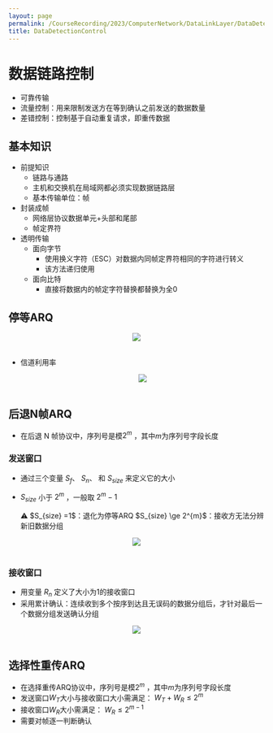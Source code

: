 ```yaml
---
layout: page
permalink: /CourseRecording/2023/ComputerNetwork/DataLinkLayer/DataDetectionControl/index.html
title: DataDetectionControl
---
```


# 数据链路控制

- 可靠传输
- 流量控制：用来限制发送方在等到确认之前发送的数据数量
- 差错控制：控制基于自动重复请求，即重传数据

## 基本知识

- 前提知识
    - 链路与通路
    - 主机和交换机在局域网都必须实现数据链路层
    - 基本传输单位：帧
- 封装成帧
    - 网络层协议数据单元+头部和尾部
    - 帧定界符
- 透明传输
    - 面向字节
        - 使用换义字符（ESC）对数据内同帧定界符相同的字符进行转义
        - 该方法递归使用
    - 面向比特
        - 直接将数据内的帧定字符替换都替换为全0

## 停等ARQ

<div style="display: flex; justify-content: center;">
    <img src="https://cryoushiwo.oss-cn-hangzhou.aliyuncs.com/images/202409071412387.png" style="max-width: 80%; height: auto;">
</div><br>

- 信道利用率
    
    <div style="display: flex; justify-content: center;">
        <img src="https://cryoushiwo.oss-cn-hangzhou.aliyuncs.com/images/202409071412163.png" style="max-width: 80%; height: auto;">
    </div><br>
    

## 后退N帧ARQ

- 在后退 N 帧协议中，序列号是模$2^m$ ，其中$m$为序列号字段长度

### 发送窗口

- 通过三个变量 $S_f$、 $S_n$、 和 $S_{size}$ 来定义它的大小
- $S_{size}$ 小于 $2^m$ ，一般取 $2^m-1$
    
    <aside>
    ⚠️  $S_{size} =1$：退化为停等ARQ
    $S_{size} \ge 2^{m}$：接收方无法分辨新旧数据分组
    
    </aside>
    
<div style="display: flex; justify-content: center;">
    <img src="https://cryoushiwo.oss-cn-hangzhou.aliyuncs.com/images/202409071413324.png" style="max-width: 80%; height: auto;">
</div><br>

### 接收窗口

- 用变量 $R_n$ 定义了大小为1的接收窗口
- 采用累计确认：连续收到多个按序到达且无误码的数据分组后，才针对最后一个数据分组发送确认分组

<div style="display: flex; justify-content: center;">
    <img src="https://cryoushiwo.oss-cn-hangzhou.aliyuncs.com/images/202409071413602.png" style="max-width: 80%; height: auto;">
</div><br>

## 选择性重传ARQ

- 在选择重传ARQ协议中，序列号是模$2^m$ ，其中$m$为序列号字段长度
- 发送窗口$W_T$大小与接收窗口大小需满足： $W_T+W_R≤2^m$
- 接收窗口$W_R$大小需满足： $W_R≤2^{m-1}$
- 需要对帧逐一判断确认